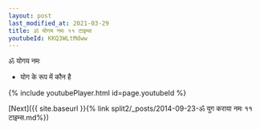 ```yaml
---
layout: post
last_modified_at: 2021-03-29
title: ॐ योगय नमः ११ टाइम्स
youtubeId: KKQ3WLtMdww
---
```

 
 
 ॐ योगय नमः  
 
 -  योग के रूप में कौन है 
 
  
 
  
 
 
 
 
 
 


{% include youtubePlayer.html id=page.youtubeId %}
 
[Next]({{ site.baseurl }}{% link  split2/_posts/2014-09-23-ॐ युग कराया नमः ११ टाइम्स.md%})
 
